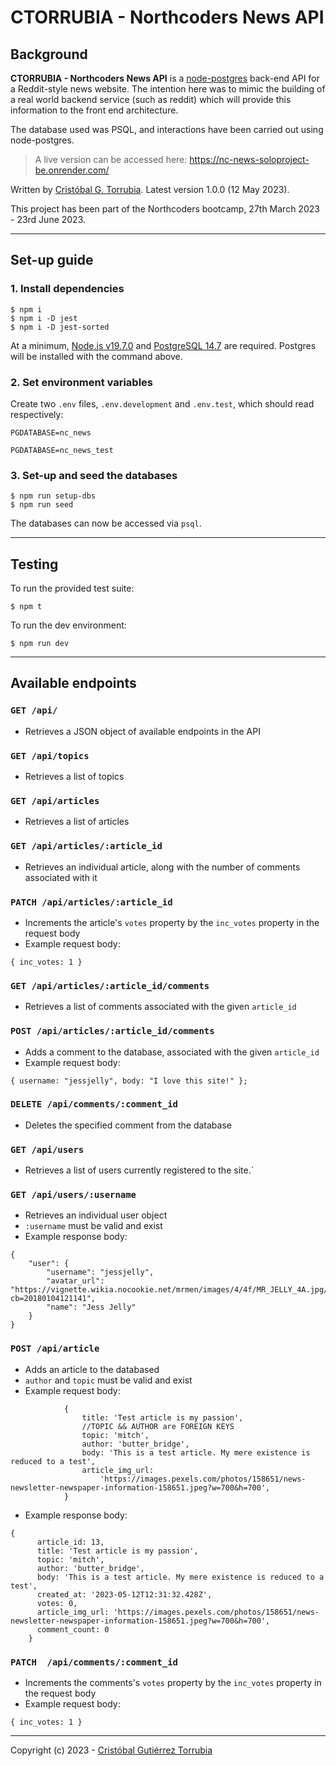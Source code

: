 # CTORRUBIA - Northcoders News API

## Background

**CTORRUBIA - Northcoders News API** is a [node-postgres](https://node-postgres.com/) back-end API for a Reddit-style news website. The intention here was to mimic the building of a real world backend service (such as reddit) which will provide this information to the front end architecture.

The database used was PSQL, and interactions have been carried out using node-postgres.

> A live version can be accessed here: https://nc-news-soloproject-be.onrender.com/

Written by [Cristóbal G. Torrubia](https://github.com/SirPhoros). Latest version 1.0.0 (12 May 2023).

This project has been part of the Northcoders bootcamp, 27th March 2023 - 23rd June 2023.

---

## Set-up guide

### 1. Install dependencies

```
$ npm i
$ npm i -D jest
$ npm i -D jest-sorted
```

At a minimum, [Node.js v19.7.0](https://nodejs.org/en/download/) and [PostgreSQL 14.7](https://www.postgresql.org/download/) are required. Postgres will be installed with the command above.

### 2. Set environment variables

Create two `.env` files, `.env.development` and `.env.test`, which should read respectively:

```
PGDATABASE=nc_news
```

```
PGDATABASE=nc_news_test
```

### 3. Set-up and seed the databases

```
$ npm run setup-dbs
$ npm run seed
```

The databases can now be accessed via `psql`.

---

## Testing

To run the provided test suite:

```
$ npm t
```

To run the dev environment:

```
$ npm run dev
```

---

## Available endpoints

### `GET /api/`

- Retrieves a JSON object of available endpoints in the API

### `GET /api/topics`

- Retrieves a list of topics

### `GET /api/articles`

- Retrieves a list of articles

### `GET /api/articles/:article_id`

- Retrieves an individual article, along with the number of comments associated with it

### `PATCH /api/articles/:article_id`

- Increments the article's `votes` property by the `inc_votes` property in the request body
- Example request body:

```
{ inc_votes: 1 }
```

### `GET /api/articles/:article_id/comments`

- Retrieves a list of comments associated with the given `article_id`

### `POST /api/articles/:article_id/comments`

- Adds a comment to the database, associated with the given `article_id`
- Example request body:

```
{ username: "jessjelly", body: "I love this site!" };
```

### `DELETE /api/comments/:comment_id`

- Deletes the specified comment from the database

### `GET /api/users`

- Retrieves a list of users currently registered to the site.`

### `GET /api/users/:username`

- Retrieves an individual user object
- `:username` must be valid and exist
- Example response body:

```
{
	"user": {
		"username": "jessjelly",
		"avatar_url": "https://vignette.wikia.nocookie.net/mrmen/images/4/4f/MR_JELLY_4A.jpg/revision/latest?cb=20180104121141",
		"name": "Jess Jelly"
	}
}
```

### `POST /api/article`

- Adds an article to the databased
- `author` and `topic` must be valid and exist
- Example request body:

```
            {
				title: 'Test article is my passion',
				//TOPIC && AUTHOR are FOREIGN KEYS
				topic: 'mitch',
				author: 'butter_bridge',
				body: 'This is a test article. My mere existence is reduced to a test',
				article_img_url:
					'https://images.pexels.com/photos/158651/news-newsletter-newspaper-information-158651.jpeg?w=700&h=700',
			}
```

- Example response body:

```
{
      article_id: 13,
      title: 'Test article is my passion',
      topic: 'mitch',
      author: 'butter_bridge',
      body: 'This is a test article. My mere existence is reduced to a test',
      created_at: '2023-05-12T12:31:32.428Z',
      votes: 0,
      article_img_url: 'https://images.pexels.com/photos/158651/news-newsletter-newspaper-information-158651.jpeg?w=700&h=700',
      comment_count: 0
    }
```

### `PATCH  /api/comments/:comment_id`

- Increments the comments's `votes` property by the `inc_votes` property in the request body
- Example request body:

```
{ inc_votes: 1 }
```

---

Copyright (c) 2023 - [Cristóbal Gutiérrez Torrubia](https://www.linkedin.com/in/cgtorrubia/)
